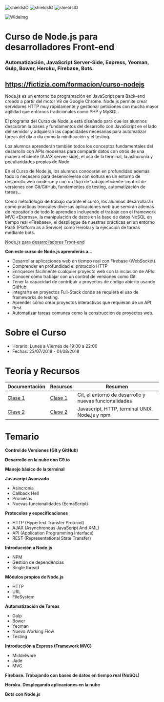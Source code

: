 ![shieldsIO](https://img.shields.io/github/issues/Fictizia/Curso-Node.js-para-desarrolladores-Front-end_ed5.svg)
![shieldsIO](https://img.shields.io/github/forks/Fictizia/Curso-Node.js-para-desarrolladores-Front-end_ed5.svg)
![shieldsIO](https://img.shields.io/github/stars/Fictizia/Curso-Node.js-para-desarrolladores-Front-end_ed5.svg)

![WideImg](http://fictizia.com/img/github/Fictizia-plan-estudios-github.jpg)
# Curso de Node.js para desarrolladores Front-end
### Automatización, JavaScript Server-Side, Express, Yeoman, Gulp, Bower, Heroku, Firebase, Bots.
## https://fictizia.com/formacion/curso-nodejs



Node.js es un entorno de programación en JavaScript para Back-end creado a partir del motor V8 de Google Chrome. Node.js permite crear servidores HTTP muy rápidamente y gestionar peticiones con mucha mayor agilidad que entornos tradicionales como PHP y MySQL.

El programa del Curso de Node.js está diseñado para que los alumnos descubran la bases y fundamentos del desarrollo con JavaScript en el lado del servidor y adquieran las capacidades necesarias para automatizar tareas del día a día como la minificación y el testing.

Los alumnos aprenderán también todos los conceptos fundamentales del desarrollo con APIs modernas para compartir datos con otros de una manera eficiente (AJAX server-side), el uso de la terminal, la asincronía y peculiaridades propias de Node.

En el Curso de Node.js, los alumnos conocerán en profundidad además todo lo necesario para desenvolverse con soltura en un entorno de desarrollo web moderno y con un flujo de trabajo eficiente: control de versiones con Git/GitHub, fundamentos de testing, automatización de tareas...

Como metodología de trabajo durante el curso, los alumnos desarrollarán como prácticas troncales diversas aplicaciones web que servirán además de repositorio de todo lo aprendido incluyendo el trabajo con el framework MVC «Express», la manipulación de datos en la base de datos NoSQL en tiempo real «Firebase», el despliegue de nuestras prácticas en un entorno PaaS (Platform as a Service) como Heroku y la ejecución de tareas mediante bots.

[Node.js para desarrolladores Front-end](http://www.fictizia.com/formacion/curso_nodejs)


**Con este curso de Node.js aprenderás a...**
* Desarrollar aplicaciones web en tiempo real con Firebase (WebSocket).
* Comprender en profundidad el protocolo HTTP
* Enriquecer fácilmente cualquier proyecto web con la inclusión de APIs.
* Conocer cómo trabajar con un control de versiones como Git.
* Tener la capacidad de contribuir a proyectos de código abierto usando GitHub.
* Integrarte en proyectos Full-Stack donde se requiera el uso de frameworks de testing.
* Aprender cómo crear proyectos interactivos que requieran de un API Rest.
* Automatizar tareas comunes como la construcción de proyectos web.

Sobre el Curso
=================
* Horario: Lunes a Viernes de 19:00 a 22:00
* Fechas: 23/07/2018 - 01/08/2018

Teoría y Recursos
=================

| Documentación | Recursos | Resumen |
|--------|---------|---------|
| [Clase 1](clase1/README.md) | [Clase 1](clase1/recursos.md) | Git, el entorno de desarrollo y nuevas funcionalidades |
| [Clase 2](clase2/README.md) | [Clase 2](clase2/recursos.md) | Javascript, HTTP, terminal UNIX, Node.js y npm |


Temario
=================

**Control de Versiones (Git y GitHub)**

**Desarrollo en la nube con C9.io**

**Manejo básico de la terminal**

**Javascript Avanzado**
* Asincronía
* Callback Hell
* Promesas
* Nuevas funcionalidades (EcmaScript)

**Protocolos y especificaciones**
* HTTP (Hypertext Transfer Protocol)
* AJAX (Asynchronous JavaScript And XML)
* API (Application Programming Interface)
* REST (Representational State Transfer)

**Introducción a Node.js**
* NPM
* Gestión de dependencias
* Single thread

**Módulos propios de Node.js**
* HTTP
* URL
* FileSystem

**Automatización de Tareas**
* Gulp
* Bower
* Yeoman
* Nuevo Working Flow
* Testing

**Introducción a Express (Framework MVC)**
* Middelware
* Jade
* MVC

**Firebase. Trabajando con bases de datos en tiempo real (NoSQL)**

**Heroku. Desplegando aplicaciones en la nube**

**Bots con Node.js**
